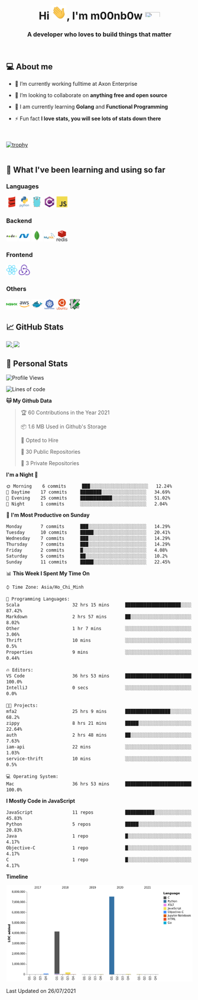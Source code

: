 <h1 align="center">Hi <img src="https://raw.githubusercontent.com/ABSphreak/ABSphreak/master/gifs/Hi.gif" width="40px" />,  I'm m00nb0w <img src="https://media.giphy.com/media/Xf7T7zOwZm9WbHvTap/giphy.gif" width="40px" height="20px"></h1>
<h3 align="center">A developer who loves to build things that matter</h3>

<br/>

## 💻 About me

- 🔭 I’m currently working fulltime at Axon Enterprise 

- 👯 I’m looking to collaborate on **anything free and open source**

- 🧠 I am currently learning **Golang** and **Functional Programming** 

- ⚡ Fun fact **I love stats, you will see lots of stats down there**



<br/><br/>[![trophy](https://github-profile-trophy.vercel.app/?username=m00nb0w&theme=nord&column=7)](https://github.com/ryo-ma/github-profile-trophy)<br/><br/>



## 🔧 What I've been learning and using so far

### Languages
<p align="left">
<img src="https://raw.githubusercontent.com/devicons/devicon/master/icons/scala/scala-original.svg" alt="scala" width="30" height="30" />
<img src="https://raw.githubusercontent.com/devicons/devicon/master/icons/python/python-original-wordmark.svg" alt="python" width="30" height="30" />
<img src="https://raw.githubusercontent.com/devicons/devicon/master/icons/go/go-original.svg" alt="go" width="30" height="30" />
<img src="https://raw.githubusercontent.com/devicons/devicon/master/icons/csharp/csharp-original.svg" alt="csharp" width="30" height="30" />
<img src="https://raw.githubusercontent.com/devicons/devicon/master/icons/javascript/javascript-original.svg" alt="js" width="30" height="30" />
</p>

### Backend
<p align="left">
<img src="https://raw.githubusercontent.com/devicons/devicon/master/icons/nodejs/nodejs-original-wordmark.svg" alt="nodejs" width="30" height="30" />
<img src="https://raw.githubusercontent.com/devicons/devicon/master/icons/dot-net/dot-net-original.svg" alt=".NET" width="30" height="30" />
<img src="https://raw.githubusercontent.com/devicons/devicon/master/icons/mongodb/mongodb-original.svg" alt="mongodb" width="30" height="30" />
<img src="https://raw.githubusercontent.com/devicons/devicon/master/icons/mysql/mysql-original-wordmark.svg" alt="mysql" width="30" height="30" />
<img src="https://raw.githubusercontent.com/devicons/devicon/master/icons/redis/redis-original-wordmark.svg" alt="redis" width="30" height="30" />
</p>

### Frontend
<p align="left">
<img src="https://raw.githubusercontent.com/devicons/devicon/master/icons/react/react-original.svg" alt="react" width="30" height="30" />
<img src="https://raw.githubusercontent.com/devicons/devicon/master/icons/redux/redux-original.svg" alt=".NET" width="30" height="30" />
</p>

### Others
<p align="left">
<img src="https://raw.githubusercontent.com/devicons/devicon/master/icons/nginx/nginx-original.svg" alt="nginx" width="30" height="30" />
<img src="https://raw.githubusercontent.com/github/explore/80688e429a7d4ef2fca1e82350fe8e3517d3494d/topics/aws/aws.png" alt="aws" width="30" height="30" />
<img src="https://raw.githubusercontent.com/devicons/devicon/master/icons/docker/docker-original.svg" alt="Docker" width="30" height="30" />
<img src="https://raw.githubusercontent.com/devicons/devicon/master/icons/kubernetes/kubernetes-plain-wordmark.svg" alt="Kubernetes" width="30" height="30" />
<img src="https://raw.githubusercontent.com/devicons/devicon/master/icons/ubuntu/ubuntu-plain-wordmark.svg" alt="Ubuntu" width="30" height="30" />
<img src="https://raw.githubusercontent.com/devicons/devicon/master/icons/vim/vim-original.svg" alt="Vim" width="30" height="30" />
</p>

## 📈 GitHub Stats

<p>
<a href="https://github.com/m00nb0w">
  <img height="180em" src="https://github-readme-stats.vercel.app/api?username=m00nb0w&count_private=true&show_icons=true&include_all_commits=true&theme=darcula" />
  <img height="180em" src="http://github-readme-streak-stats.herokuapp.com?user=m00nb0w&theme=dark" />
</a>
</p>


## 💪 Personal Stats
<!--START_SECTION:waka-->
![Profile Views](http://img.shields.io/badge/Profile%20Views-54-blue)

![Lines of code](https://img.shields.io/badge/From%20Hello%20World%20I%27ve%20Written-12.0%20million%20lines%20of%20code-blue)

**🐱 My Github Data** 

> 🏆 60 Contributions in the Year 2021
 > 
> 📦 1.6 MB Used in Github's Storage 
 > 
> 💼 Opted to Hire
 > 
> 📜 30 Public Repositories 
 > 
> 🔑 3 Private Repositories  
 > 
**I'm a Night 🦉** 

```text
🌞 Morning    6 commits      ███░░░░░░░░░░░░░░░░░░░░░░   12.24% 
🌆 Daytime    17 commits     ████████░░░░░░░░░░░░░░░░░   34.69% 
🌃 Evening    25 commits     ████████████░░░░░░░░░░░░░   51.02% 
🌙 Night      1 commits      ░░░░░░░░░░░░░░░░░░░░░░░░░   2.04%

```
📅 **I'm Most Productive on Sunday** 

```text
Monday       7 commits      ███░░░░░░░░░░░░░░░░░░░░░░   14.29% 
Tuesday      10 commits     █████░░░░░░░░░░░░░░░░░░░░   20.41% 
Wednesday    7 commits      ███░░░░░░░░░░░░░░░░░░░░░░   14.29% 
Thursday     7 commits      ███░░░░░░░░░░░░░░░░░░░░░░   14.29% 
Friday       2 commits      █░░░░░░░░░░░░░░░░░░░░░░░░   4.08% 
Saturday     5 commits      ██░░░░░░░░░░░░░░░░░░░░░░░   10.2% 
Sunday       11 commits     █████░░░░░░░░░░░░░░░░░░░░   22.45%

```


📊 **This Week I Spent My Time On** 

```text
⌚︎ Time Zone: Asia/Ho_Chi_Minh

💬 Programming Languages: 
Scala                    32 hrs 15 mins      █████████████████████░░░░   87.42% 
Markdown                 2 hrs 57 mins       ██░░░░░░░░░░░░░░░░░░░░░░░   8.02% 
Other                    1 hr 7 mins         ░░░░░░░░░░░░░░░░░░░░░░░░░   3.06% 
Thrift                   10 mins             ░░░░░░░░░░░░░░░░░░░░░░░░░   0.5% 
Properties               9 mins              ░░░░░░░░░░░░░░░░░░░░░░░░░   0.44%

🔥 Editors: 
VS Code                  36 hrs 53 mins      █████████████████████████   100.0% 
IntelliJ                 0 secs              ░░░░░░░░░░░░░░░░░░░░░░░░░   0.0%

🐱‍💻 Projects: 
mfa2                     25 hrs 9 mins       █████████████████░░░░░░░░   68.2% 
zippy                    8 hrs 21 mins       █████░░░░░░░░░░░░░░░░░░░░   22.64% 
auth                     2 hrs 48 mins       ██░░░░░░░░░░░░░░░░░░░░░░░   7.63% 
iam-api                  22 mins             ░░░░░░░░░░░░░░░░░░░░░░░░░   1.03% 
service-thrift           10 mins             ░░░░░░░░░░░░░░░░░░░░░░░░░   0.5%

💻 Operating System: 
Mac                      36 hrs 53 mins      █████████████████████████   100.0%

```

**I Mostly Code in JavaScript** 

```text
JavaScript               11 repos            ███████████░░░░░░░░░░░░░░   45.83% 
Python                   5 repos             █████░░░░░░░░░░░░░░░░░░░░   20.83% 
Java                     1 repo              █░░░░░░░░░░░░░░░░░░░░░░░░   4.17% 
Objective-C              1 repo              █░░░░░░░░░░░░░░░░░░░░░░░░   4.17% 
C                        1 repo              █░░░░░░░░░░░░░░░░░░░░░░░░   4.17%

```


**Timeline**

![Chart not found](https://raw.githubusercontent.com/m00nb0w/m00nb0w/main/charts/bar_graph.png) 


 Last Updated on 26/07/2021
<!--END_SECTION:waka-->
